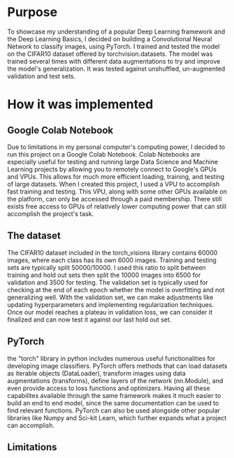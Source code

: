 # Purpose

To showcase my understanding of a popular Deep Learning framework and the Deep Learning Basics,
I decided on building a Convolutional Neural Network to classify images, using PyTorch. I trained and tested the model 
on the CIFAR10 dataset offered by torchvision.datasets. The model was trained several times with different 
data augmentations to try and improve the model's generalization. It was tested against unshuffled, un-augmented validation and test 
sets. 

# How it was implemented

## Google Colab Notebook
Due to limitations in my personal computer's computing power, I decided to run this project on a Google Colab Notebook. Colab Notebooks are 
especially useful for testing and running large Data Science and Machine Learning projects by allowing you to remotely connect to Google's
GPUs and VPUs. This allows for much more efficient loading, training, and testing of large datasets. 
When I created this project, I used a VPU to accomplish fast training and testing. This VPU, along with some other GPUs available on the platform, can only be accessed through a paid membership. There still exists free access to GPUs of relatively lower computing power that can still accomplish the project's task.  

## The dataset
The CIFAR10 dataset included in the torch_visions library contains 60000 images, where each class has its own 6000 images. Training and testing sets are typically split 50000/10000. I used this ratio to split between training and hold out sets then split the 10000 images into 6500 for validation and 3500 for testing. The validation set is typically used for checking at the end of each epoch whether the model is overfitting and not generalizing well. With the validation set, we can make adjustments like updating hyperparameters and implementing regularization techniques. Once our model reaches a plateau in validation loss, we can consider it finalized and can now test it against our last hold out set. 

## PyTorch
the "torch" library in python includes numerous useful functionalities for developing image classifiers. PyTorch offers methods that can load datasets as iterable objects (DataLoader), transform images using data augmentations (transforms), define layers of the network (nn.Module), and even provide access to loss functions and optimizers. Having all these capabilites available through the same framework makes it much easier to build an end to end model, since the same documentation can be used to find relevant functions. PyTorch can also be used alongside other popular libraries like Numpy and Sci-kit Learn, which further expands what a project can accomplish.

## Limitations
